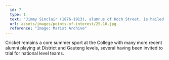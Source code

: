 ```yaml
---
  id: 7
  type: 1
  text: "Jimmy Sinclair (1876-1913), alumnus of Koch Street, is hailed as having put South African cricket ‘on the map’, having scored South Africa’s first three Test centuries and was the first person, globally, to have scored a century and take five wickets in an innings in the same Test. Sinclair also represented South Africa in Soccer and Rugby."
  url: assets/images/points-of-interest/25.10.jpg
  reference: "Image: Marist Archive"
---
```

Cricket remains a core summer sport at the College with many more recent alumni playing at District and Gauteng levels, several having been invited to trial for national level teams.

